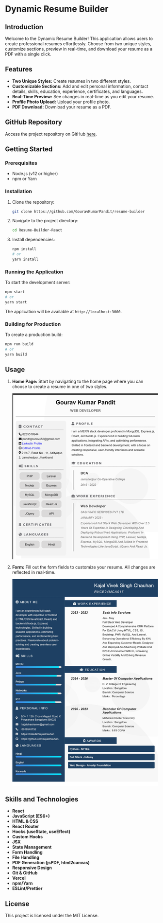 # Dynamic Resume Builder

## Introduction

Welcome to the Dynamic Resume Builder! This application allows users to create professional resumes effortlessly. Choose from two unique styles, customize sections, preview in real-time, and download your resume as a PDF with a single click.

## Features

- **Two Unique Styles:** Create resumes in two different styles.
- **Customizable Sections:** Add and edit personal information, contact details, skills, education, experience, certificates, and languages.
- **Real-Time Preview:** See changes in real-time as you edit your resume.
- **Profile Photo Upload:** Upload your profile photo.
- **PDF Download:** Download your resume as a PDF.


## GitHub Repository

Access the project repository on GitHub [here](https://github.com/GouravKumarPandit/resume-builder).

## Getting Started

### Prerequisites

- Node.js (v12 or higher)
- npm or Yarn

### Installation

1. Clone the repository:
   ```bash
   git clone https://github.com/GouravKumarPandit/resume-builder
   ```
2. Navigate to the project directory:
   ```bash
   cd Resume-Builder-React
   ```
3. Install dependencies:
   ```bash
   npm install
   # or
   yarn install
   ```

### Running the Application

To start the development server:
```bash
npm start
# or
yarn start
```

The application will be available at `http://localhost:3000`.

### Building for Production

To create a production build:
```bash
npm run build
# or
yarn build
```

## Usage

1. **Home Page:** Start by navigating to the home page where you can choose to create a resume in one of two styles.
   
   <img src="src/components/screenshots/Resume1.jpg" alt="Home Page" width="500">
2. **Form:** Fill out the form fields to customize your resume. All changes are reflected in real-time.
   
   <img src="src/components/screenshots/Resume2.jpg" alt="Form Page" width="500">

## Skills and Technologies

- **React**
- **JavaScript (ES6+)**
- **HTML & CSS**
- **React Router**
- **Hooks (useState, useEffect)**
- **Custom Hooks**
- **JSX**
- **State Management**
- **Form Handling**
- **File Handling**
- **PDF Generation (jsPDF, html2canvas)**
- **Responsive Design**
- **Git & GitHub**
- **Vercel**
- **npm/Yarn**
- **ESLint/Prettier**

## License

This project is licensed under the MIT License.

